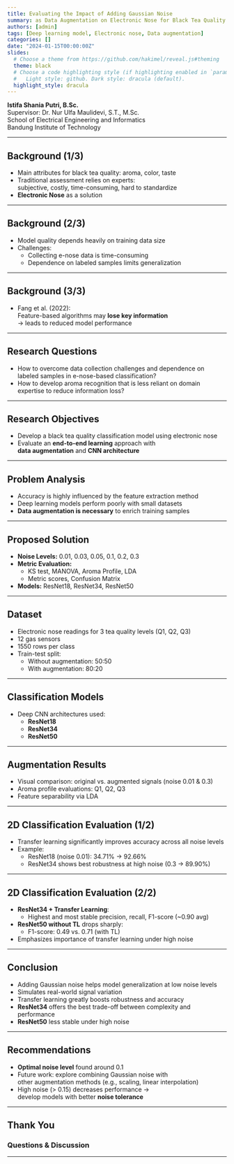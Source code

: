 ```yaml
---
title: Evaluating the Impact of Adding Gaussian Noise
summary: as Data Augmentation on Electronic Nose for Black Tea Quality Classification
authors: [admin]
tags: [Deep learning model, Electronic nose, Data augmentation]
categories: []
date: "2024-01-15T00:00:00Z"
slides:
  # Choose a theme from https://github.com/hakimel/reveal.js#theming
  theme: black
  # Choose a code highlighting style (if highlighting enabled in `params.toml`)
  #   Light style: github. Dark style: dracula (default).
  highlight_style: dracula
---
```


**Istifa Shania Putri, B.Sc.**  
Supervisor: Dr. Nur Ulfa Maulidevi, S.T., M.Sc.  
School of Electrical Engineering and Informatics  
Bandung Institute of Technology

---

## Background (1/3)

- Main attributes for black tea quality: aroma, color, taste  
- Traditional assessment relies on experts:  
  subjective, costly, time-consuming, hard to standardize  
- **Electronic Nose** as a solution

---

## Background (2/3)

- Model quality depends heavily on training data size  
- Challenges:
  - Collecting e-nose data is time-consuming  
  - Dependence on labeled samples limits generalization

---

## Background (3/3)

- Fang et al. (2022):  
  Feature-based algorithms may **lose key information**  
  → leads to reduced model performance

---

## Research Questions

- How to overcome data collection challenges and dependence on labeled samples in e-nose-based classification?  
- How to develop aroma recognition that is less reliant on domain expertise to reduce information loss?

---

## Research Objectives

- Develop a black tea quality classification model using electronic nose  
- Evaluate an **end-to-end learning** approach with  
  **data augmentation** and **CNN architecture**

---

## Problem Analysis

- Accuracy is highly influenced by the feature extraction method  
- Deep learning models perform poorly with small datasets  
- **Data augmentation is necessary** to enrich training samples

---

## Proposed Solution

- **Noise Levels:** 0.01, 0.03, 0.05, 0.1, 0.2, 0.3  
- **Metric Evaluation:**
  - KS test, MANOVA, Aroma Profile, LDA  
  - Metric scores, Confusion Matrix  
- **Models:** ResNet18, ResNet34, ResNet50

---

## Dataset

- Electronic nose readings for 3 tea quality levels (Q1, Q2, Q3)  
- 12 gas sensors  
- 1550 rows per class  
- Train-test split:  
  - Without augmentation: 50:50  
  - With augmentation: 80:20

---

## Classification Models

- Deep CNN architectures used:
  - **ResNet18**
  - **ResNet34**
  - **ResNet50**

---

## Augmentation Results

- Visual comparison: original vs. augmented signals (noise 0.01 & 0.3)  
- Aroma profile evaluations: Q1, Q2, Q3  
- Feature separability via LDA


---

## 2D Classification Evaluation (1/2)

- Transfer learning significantly improves accuracy across all noise levels  
- Example:  
  - ResNet18 (noise 0.01): 34.71% → 92.66%  
  - ResNet34 shows best robustness at high noise (0.3 → 89.90%)

---

## 2D Classification Evaluation (2/2)

- **ResNet34 + Transfer Learning**:
  - Highest and most stable precision, recall, F1-score (~0.90 avg)  
- **ResNet50 without TL** drops sharply:  
  - F1-score: 0.49 vs. 0.71 (with TL)  
- Emphasizes importance of transfer learning under high noise

---

## Conclusion

- Adding Gaussian noise helps model generalization at low noise levels  
- Simulates real-world signal variation  
- Transfer learning greatly boosts robustness and accuracy  
- **ResNet34** offers the best trade-off between complexity and performance  
- **ResNet50** less stable under high noise

---

## Recommendations

- **Optimal noise level** found around 0.1  
- Future work: explore combining Gaussian noise with  
  other augmentation methods (e.g., scaling, linear interpolation)  
- High noise (> 0.15) decreases performance →  
  develop models with better **noise tolerance**

---
## Thank You

### Questions & Discussion

---